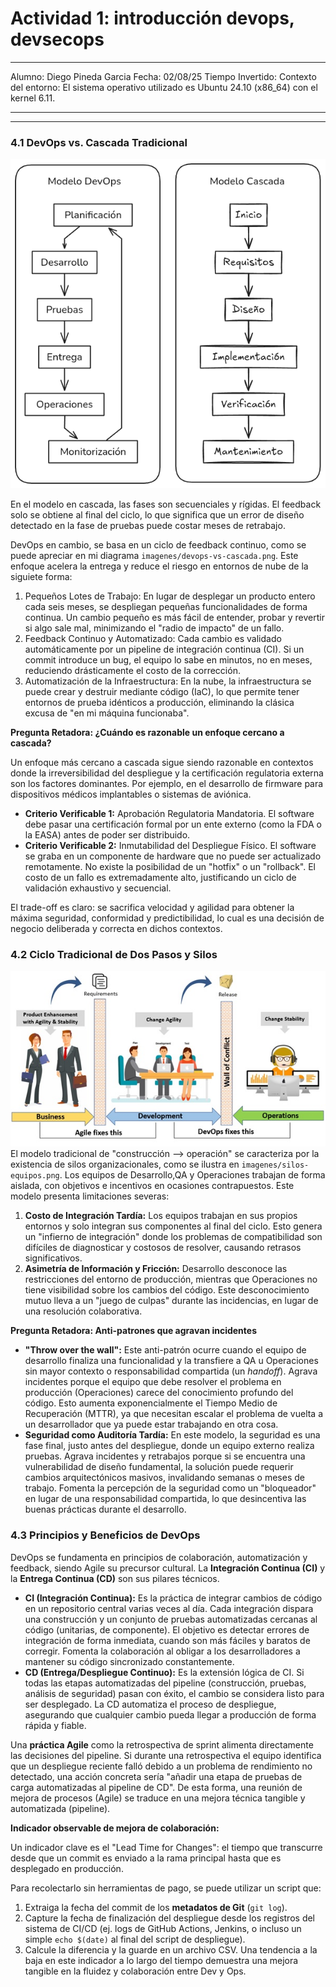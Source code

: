 # Actividad 1: introducción devops, devsecops

---

Alumno: Diego Pineda Garcia
Fecha: 02/08/25
Tiempo Invertido:
Contexto del entorno:
El sistema operativo utilizado es Ubuntu 24.10 (x86_64) con el kernel 6.11.

---

---

### 4.1 DevOps vs. Cascada Tradicional

![DevOps vs Cascada](imagenes/devops-vs-cascada.png)

En el modelo en cascada, las fases son secuenciales y rígidas. El feedback solo se obtiene al final del ciclo, lo que significa que un error de diseño detectado en la fase de pruebas puede costar meses de retrabajo.

DevOps en cambio, se basa en un ciclo de feedback continuo, como se puede apreciar en mi diagrama `imagenes/devops-vs-cascada.png`. Este enfoque acelera la entrega y reduce el riesgo en entornos de nube de la siguiete forma:

1.  Pequeños Lotes de Trabajo: En lugar de desplegar un producto entero cada seis meses, se despliegan pequeñas funcionalidades de forma continua. Un cambio pequeño es más fácil de entender, probar y revertir si algo sale mal, minimizando el "radio de impacto" de un fallo.
2.  Feedback Continuo y Automatizado: Cada cambio es validado automáticamente por un pipeline de integración continua (CI). Si un commit introduce un bug, el equipo lo sabe en minutos, no en meses, reduciendo drásticamente el costo de la corrección.
3.  Automatización de la Infraestructura: En la nube, la infraestructura se puede crear y destruir mediante código (IaC), lo que permite tener entornos de prueba idénticos a producción, eliminando la clásica excusa de "en mi máquina funcionaba".

**Pregunta Retadora: ¿Cuándo es razonable un enfoque cercano a cascada?**

Un enfoque más cercano a cascada sigue siendo razonable en contextos donde la irreversibilidad del despliegue y la certificación regulatoria externa son los factores dominantes. Por ejemplo, en el desarrollo de firmware para dispositivos médicos implantables o sistemas de aviónica.

- **Criterio Verificable 1:** Aprobación Regulatoria Mandatoria. El software debe pasar una certificación formal por un ente externo (como la FDA o la EASA) antes de poder ser distribuido.
- **Criterio Verificable 2:** Inmutabilidad del Despliegue Físico. El software se graba en un componente de hardware que no puede ser actualizado remotamente. No existe la posibilidad de un "hotfix" o un "rollback". El costo de un fallo es extremadamente alto, justificando un ciclo de validación exhaustivo y secuencial.

El trade-off es claro: se sacrifica velocidad y agilidad para obtener la máxima seguridad, conformidad y predictibilidad, lo cual es una decisión de negocio deliberada y correcta en dichos contextos.

### 4.2 Ciclo Tradicional de Dos Pasos y Silos

![Silos organizacionales](imagenes/silos-equipos.png)
El modelo tradicional de "construcción --> operación" se caracteriza por la existencia de silos organizacionales, como se ilustra en `imagenes/silos-equipos.png`. Los equipos de Desarrollo,QA y Operaciones trabajan de forma aislada, con objetivos e incentivos en ocasiones contrapuestos. Este modelo presenta limitaciones severas:

1.  **Costo de Integración Tardía:** Los equipos trabajan en sus propios entornos y solo integran sus componentes al final del ciclo. Esto genera un "infierno de integración" donde los problemas de compatibilidad son difíciles de diagnosticar y costosos de resolver, causando retrasos significativos.
2.  **Asimetría de Información y Fricción:** Desarrollo desconoce las restricciones del entorno de producción, mientras que Operaciones no tiene visibilidad sobre los cambios del código. Este desconocimiento mutuo lleva a un "juego de culpas" durante las incidencias, en lugar de una resolución colaborativa.

**Pregunta Retadora: Anti-patrones que agravan incidentes**

- **"Throw over the wall":** Este anti-patrón ocurre cuando el equipo de desarrollo finaliza una funcionalidad y la transfiere a QA u Operaciones sin mayor contexto o responsabilidad compartida (un _handoff_). Agrava incidentes porque el equipo que debe resolver el problema en producción (Operaciones) carece del conocimiento profundo del código. Esto aumenta exponencialmente el Tiempo Medio de Recuperación (MTTR), ya que necesitan escalar el problema de vuelta a un desarrollador que ya puede estar trabajando en otra cosa.
- **Seguridad como Auditoría Tardía:** En este modelo, la seguridad es una fase final, justo antes del despliegue, donde un equipo externo realiza pruebas. Agrava incidentes y retrabajos porque si se encuentra una vulnerabilidad de diseño fundamental, la solución puede requerir cambios arquitectónicos masivos, invalidando semanas o meses de trabajo. Fomenta la percepción de la seguridad como un "bloqueador" en lugar de una responsabilidad compartida, lo que desincentiva las buenas prácticas durante el desarrollo.

### 4.3 Principios y Beneficios de DevOps

DevOps se fundamenta en principios de colaboración, automatización y feedback, siendo Agile su precursor cultural. La **Integración Continua (CI)** y la **Entrega Continua (CD)** son sus pilares técnicos.

- **CI (Integración Continua):** Es la práctica de integrar cambios de código en un repositorio central varias veces al día. Cada integración dispara una construcción y un conjunto de pruebas automatizadas cercanas al código (unitarias, de componente). El objetivo es detectar errores de integración de forma inmediata, cuando son más fáciles y baratos de corregir. Fomenta la colaboración al obligar a los desarrolladores a mantener su código sincronizado constantemente.
- **CD (Entrega/Despliegue Continuo):** Es la extensión lógica de CI. Si todas las etapas automatizadas del pipeline (construcción, pruebas, análisis de seguridad) pasan con éxito, el cambio se considera listo para ser desplegado. La CD automatiza el proceso de despliegue, asegurando que cualquier cambio pueda llegar a producción de forma rápida y fiable.

Una **práctica Agile** como la retrospectiva de sprint alimenta directamente las decisiones del pipeline. Si durante una retrospectiva el equipo identifica que un despliegue reciente falló debido a un problema de rendimiento no detectado, una acción concreta sería "añadir una etapa de pruebas de carga automatizadas al pipeline de CD". De esta forma, una reunión de mejora de procesos (Agile) se traduce en una mejora técnica tangible y automatizada (pipeline).

**Indicador observable de mejora de colaboración:**

Un indicador clave es el "Lead Time for Changes": el tiempo que transcurre desde que un commit es enviado a la rama principal hasta que es desplegado en producción.

Para recolectarlo sin herramientas de pago, se puede utilizar un script que:

1.  Extraiga la fecha del commit de los **metadatos de Git** (`git log`).
2.  Capture la fecha de finalización del despliegue desde los registros del sistema de CI/CD (ej. logs de GitHub Actions, Jenkins, o incluso un simple `echo $(date)` al final del script de despliegue).
3.  Calcule la diferencia y la guarde en un archivo CSV.
    Una tendencia a la baja en este indicador a lo largo del tiempo demuestra una mejora tangible en la fluidez y colaboración entre Dev y Ops.
